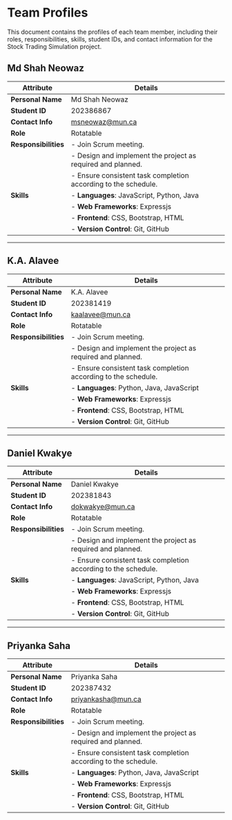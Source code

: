 # Team Profiles

This document contains the profiles of each team member, including their roles, responsibilities, skills, student IDs, and contact information for the Stock Trading Simulation project.

## Md Shah Neowaz

| **Attribute**         | **Details**                                                                                                 |
|-----------------------|-------------------------------------------------------------------------------------------------------------|
| **Personal Name**     | Md Shah Neowaz                                                                                               |
| **Student ID**        | 202386867                                                                                                    |
| **Contact Info**      | msneowaz@mun.ca                                                                                              |
| **Role**              | Rotatable                                                                                                    |
| **Responsibilities**  | - Join Scrum meeting.                                                                                        |
|                       | - Design and implement the project as required and planned.                                                  |
|                       | - Ensure consistent task completion according to the schedule.                                               |
| **Skills**            | - **Languages**: JavaScript, Python, Java                                                                    |
|                       | - **Web Frameworks**: Expressjs                                                                   |
|                       | - **Frontend**: CSS, Bootstrap, HTML                                                                         |
|                       | - **Version Control**: Git, GitHub                                                                           |

---

## K.A. Alavee

| **Attribute**         | **Details**                                                                                                 |
|-----------------------|-------------------------------------------------------------------------------------------------------------|
| **Personal Name**     | K.A. Alavee                                                                                                  |
| **Student ID**        | 202381419                                                                                                    |
| **Contact Info**      | kaalavee@mun.ca                                                                                              |
| **Role**              | Rotatable                                                                                                    |
| **Responsibilities**  | - Join Scrum meeting.                                                                                        |
|                       | - Design and implement the project as required and planned.                                                  |
|                       | - Ensure consistent task completion according to the schedule.                                               |
| **Skills**            | - **Languages**: Python, Java, JavaScript                                                                    |
|                       | - **Web Frameworks**: Expressjs                                                             |
|                       | - **Frontend**: CSS, Bootstrap, HTML                                                                         |
|                       | - **Version Control**: Git, GitHub                                                                           |

---

## Daniel Kwakye

| **Attribute**         | **Details**                                                                                                 |
|-----------------------|-------------------------------------------------------------------------------------------------------------|
| **Personal Name**     | Daniel Kwakye                                                                                                |
| **Student ID**        | 202381843                                                                                                    |
| **Contact Info**      | dokwakye@mun.ca                                                                                              |
| **Role**              | Rotatable                                                                                                    |
| **Responsibilities**  | - Join Scrum meeting.                                                                                        |
|                       | - Design and implement the project as required and planned.                                                  |
|                       | - Ensure consistent task completion according to the schedule.                                               |
| **Skills**            | - **Languages**: JavaScript, Python, Java                                                                    |
|                       | - **Web Frameworks**: Expressjs                                                                  |
|                       | - **Frontend**: CSS, Bootstrap, HTML                                                                         |
|                       | - **Version Control**: Git, GitHub                                                                           |

---

## Priyanka Saha

| **Attribute**         | **Details**                                                                                                 |
|-----------------------|-------------------------------------------------------------------------------------------------------------|
| **Personal Name**     | Priyanka Saha                                                                                                |
| **Student ID**        | 202387432                                                                                                    |
| **Contact Info**      | priyankasha@mun.ca                                                                                           |
| **Role**              | Rotatable                                                                                                    |
| **Responsibilities**  | - Join Scrum meeting.                                                                                        |
|                       | - Design and implement the project as required and planned.                                                  |
|                       | - Ensure consistent task completion according to the schedule.                                               |
| **Skills**            | - **Languages**: Python, Java, JavaScript                                                                    |
|                       | - **Web Frameworks**: Expressjs                                                                   |
|                       | - **Frontend**: CSS, Bootstrap, HTML                                                                         |
|                       | - **Version Control**: Git, GitHub                                                                           |
